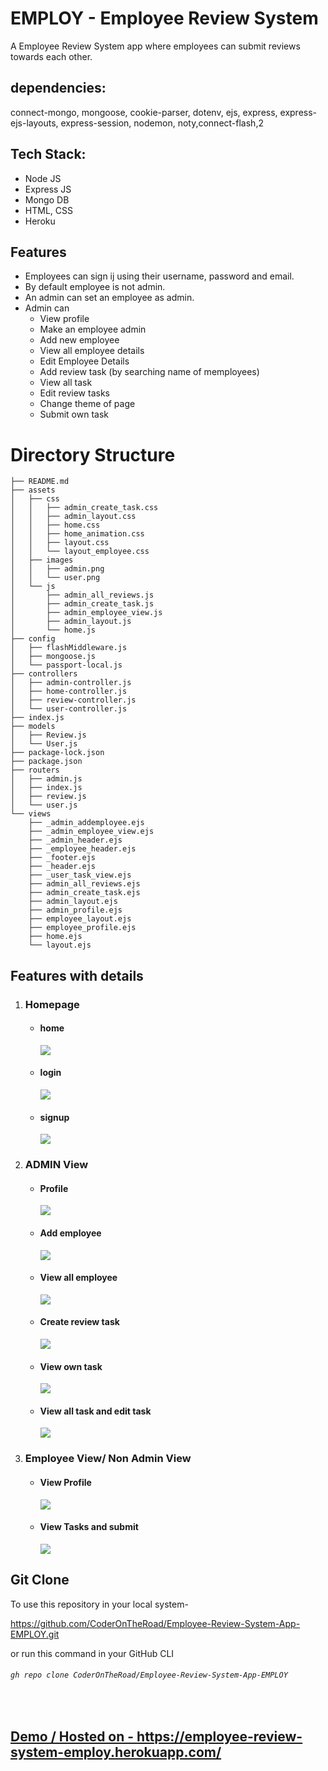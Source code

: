 # EMPLOY - Employee Review System
A Employee Review System app where employees can submit reviews towards each other.

## dependencies:
connect-mongo, mongoose, cookie-parser, dotenv, ejs, express, express-ejs-layouts, express-session, nodemon, noty,connect-flash,2

## Tech Stack:
- Node JS
- Express JS
- Mongo DB
- HTML, CSS
- Heroku

## Features
- Employees can sign ij using their username, password and email.
- By default employee is not admin.
- An admin can set an employee as admin.
- Admin can
    - View profile 
    - Make an employee admin
    - Add new employee
    - View all employee details
    - Edit Employee Details
    - Add review task (by searching name of memployees)
    - View all task
    - Edit review tasks
    - Change theme of page
    - Submit own task


# Directory Structure

```
├── README.md
├── assets
│   ├── css
│   │   ├── admin_create_task.css 
│   │   ├── admin_layout.css      
│   │   ├── home.css
│   │   ├── home_animation.css    
│   │   ├── layout.css
│   │   └── layout_employee.css   
│   ├── images
│   │   ├── admin.png
│   │   └── user.png
│   └── js
│       ├── admin_all_reviews.js  
│       ├── admin_create_task.js  
│       ├── admin_employee_view.js
│       ├── admin_layout.js       
│       └── home.js
├── config
│   ├── flashMiddleware.js
│   ├── mongoose.js
│   └── passport-local.js
├── controllers
│   ├── admin-controller.js
│   ├── home-controller.js
│   ├── review-controller.js
│   └── user-controller.js
├── index.js
├── models
│   ├── Review.js
│   └── User.js
├── package-lock.json
├── package.json
├── routers
│   ├── admin.js
│   ├── index.js
│   ├── review.js
│   └── user.js
└── views
    ├── _admin_addemployee.ejs
    ├── _admin_employee_view.ejs
    ├── _admin_header.ejs
    ├── _employee_header.ejs
    ├── _footer.ejs
    ├── _header.ejs
    ├── _user_task_view.ejs
    ├── admin_all_reviews.ejs
    ├── admin_create_task.ejs
    ├── admin_layout.ejs
    ├── admin_profile.ejs
    ├── employee_layout.ejs
    ├── employee_profile.ejs
    ├── home.ejs
    └── layout.ejs

```
## Features with details
<ol>
 <li><h3>Homepage</h3>
 <ul>
    <li><h4>home</h4>
    <img src="./assets/images/home.jpg"/>
    </li>
    <li><h4>login</h4>
    <img src="./assets/images/login.jpg"/>
    </li>
    <li><h4>signup</h4>
    <img src="./assets/images/signup.jpg"/>
    </li>
 </ul>
 </li>
 <li><h3>ADMIN View</h3>
 <ul>
    <li><h4>Profile</h4>
    <img src="./assets/images/adminhome.jpg"/>
    </li>
    <li><h4>Add employee</h4>
    <img src="./assets/images/addemployee.jpg"/>
    </li>
    <li><h4>View all employee</h4>
    <img src="./assets/images/allemployee.jpg"/>
    </li>
    <li><h4>Create review task</h4>
    <img src="./assets/images/createtask.jpg"/>
    </li>
    <li><h4>View own task</h4>
    <img src="./assets/images/allemployee.jpg"/>
    </li>
    <li><h4>View all task and edit task</h4>
    <img src="./assets/images/alltask.jpg"/>
    </li>

 </ul>
 </li>
  <li><h3>Employee View/ Non Admin View</h3>
 <ul>
    <li><h4>View Profile</h4>
    <img src="./assets/images/userprofile.jpg"/>
    </li>
    <li><h4>View Tasks and submit </h4>
    <img src="./assets/images/usertask.jpg"/>
    </li>
 </ul>
 </li>
</ol>

  
## Git Clone
To use this repository in your local system-

<a href="https://github.com/CoderOnTheRoad/Employee-Review-System-App-EMPLOY.git" target="_blank">https://github.com/CoderOnTheRoad/Employee-Review-System-App-EMPLOY.git</a>

or run this command in your GitHub CLI

###### `gh repo clone CoderOnTheRoad/Employee-Review-System-App-EMPLOY`
<br>



## <a href = "https://employee-review-system-employ.herokuapp.com/" target="_blank"> Demo / Hosted on - https://employee-review-system-employ.herokuapp.com/</a>



